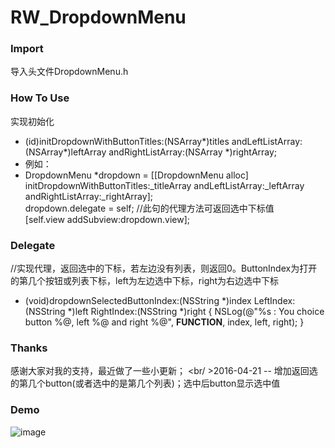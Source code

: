 # RW_DropdownMenu

### Import
导入头文件DropdownMenu.h

### How To Use
实现初始化
- (id)initDropdownWithButtonTitles:(NSArray*)titles andLeftListArray:(NSArray*)leftArray andRightListArray:(NSArray *)rightArray;
- 例如：
- DropdownMenu *dropdown = [[DropdownMenu alloc] initDropdownWithButtonTitles:_titleArray andLeftListArray:_leftArray andRightListArray:_rightArray];
<br/>  dropdown.delegate = self;   //此句的代理方法可返回选中下标值
<br/>  [self.view addSubview:dropdown.view];

### Delegate
//实现代理，返回选中的下标，若左边没有列表，则返回0。ButtonIndex为打开的第几个按钮或列表下标，left为左边选中下标，right为右边选中下标
- (void)dropdownSelectedButtonIndex:(NSString *)index LeftIndex:(NSString *)left RightIndex:(NSString *)right {
    NSLog(@"%s : You choice button %@, left %@ and right %@", __FUNCTION__, index, left, right);
}

### Thanks
感谢大家对我的支持，最近做了一些小更新；
<br/ >2016-04-21 -- 增加返回选的第几个button(或者选中的是第几个列表)；选中后button显示选中值

### Demo
![image](https://github.com/Ryan-Wong-iOS/RW_DropdownMenu/blob/master/RW_DropdownMenu/demo.gif)
